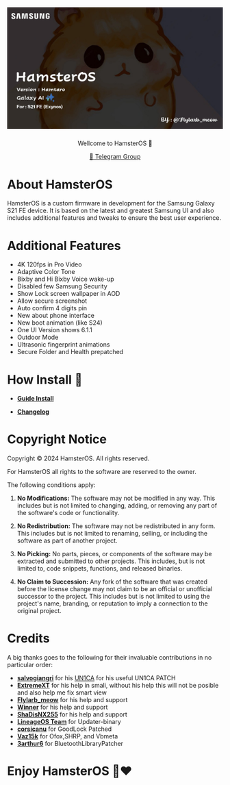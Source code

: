 <h1 align="center">
  <img loading="lazy" src="banner.jpg"/>
</h1>
<p align="center">Wellcome to HamsterOS 🐹</p>

<p align="center">
  <a href="https://t.me/A54DEVELOPER">💬 Telegram Group</a>
</p>

# About HamsterOS
HamsterOS is a custom firmware in development for the Samsung Galaxy S21 FE device. It is based on the latest and greatest Samsung UI and also includes additional features and tweaks to ensure the best user experience.

# Additional Features
- 4K 120fps in Pro Video
- Adaptive Color Tone
- Bixby and Hi Bixby Voice wake-up
- Disabled few Samsung Security
- Show Lock screen wallpaper in AOD
- Allow secure screenshot
- Auto confirm 4 digits pin
- New about phone interface
- New boot animation (like S24)
- One UI Version shows 6.1.1
- Outdoor Mode
- Ultrasonic fingerprint animations
- Secure Folder and Health prepatched
# How Install 🐹

* **[Guide Install](https://github.com/MrDemon-LICH/Testes/blob/main/Install.md)**

* **[Changelog](https://github.com/MrDemon-LICH/Testes/blob/main/changelog.md)**



# Copyright Notice

Copyright © 2024 HamsterOS. All rights reserved.

For HamsterOS all rights to the software are reserved to the owner.

The following conditions apply:

1. **No Modifications:** The software may not be modified in any way. This includes but is not limited to changing, adding, or removing any part of the software's code or functionality.

2. **No Redistribution:** The software may not be redistributed in any form. This includes but is not limited to renaming, selling, or including the software as part of another project.

3. **No Picking:** No parts, pieces, or components of the software may be extracted and submitted to other projects. This includes, but is not limited to, code snippets, functions, and released binaries.

4. **No Claim to Succession:** Any fork of the software that was created before the license change may not claim to be an official or unofficial successor to the project. This includes but is not limited to using the project's name, branding, or reputation to imply a connection to the original project.

# Credits
A big thanks goes to the following for their invaluable contributions in no particular order:
- **[salvogiangri](https://github.com/salvogiangri)** for his [UN1CA](https://github.com/salvogiangri/UN1CA/tree/main) for his useful UN1CA PATCH
- **[ExtremeXT](https://t.me/ExtremeXT)** for his help in smali, without his help this will not be posible and also help me fix smart view  
- **[Flylarb_meow](https://t.me/Flylarb_meow)** for his help and support
- **[Winner](https://t.me/@Winnerxd1001)** for his help and support
- **[ShaDisNX255](https://github.com/ShaDisNX255)** for his help and support
- **[LineageOS Team](https://www.lineageos.org/)** for Updater-binary
- **[corsicanu](https://github.com/corsicanu)** for GoodLock Patched
- **[Vaz15k](https://github.com/Vaz15k)** for Ofox,SHRP, and Vbmeta
- **[3arthur6](https://github.com/3arthur6)** for BluetoothLibraryPatcher

# Enjoy HamsterOS 🐹❤️
